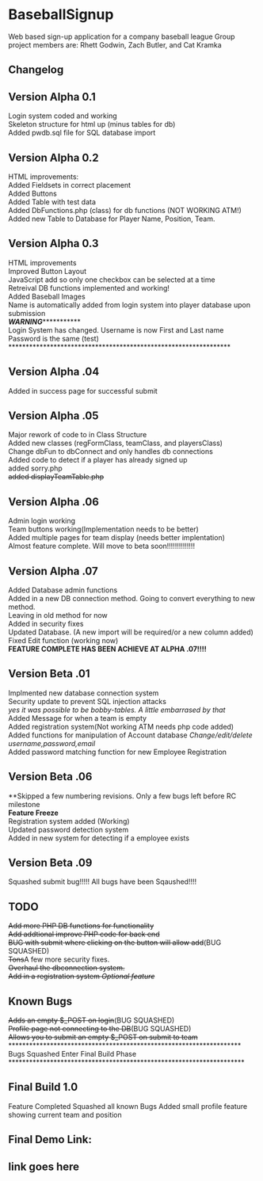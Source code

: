 # BaseballSignup
Web based sign-up application for a company baseball league
Group project members are: Rhett Godwin, Zach Butler, and Cat Kramka

Changelog
-------------

Version Alpha 0.1
-----------------
Login system coded and working<br>
Skeleton structure for html up (minus tables for db)<BR>
Added pwdb.sql file for SQL database import<br>

Version Alpha 0.2
--------------------
HTML improvements:<br>
Added Fieldsets in correct placement<br>
Added Buttons<br>
Added Table with test data<br>
Added DbFunctions.php (class) for db functions (NOT WORKING ATM!)<br>
Added new Table to Database for Player Name, Position, Team.<br>

Version Alpha 0.3
--------------------
HTML improvements<br>
Improved Button Layout<br>
JavaScript add so only one checkbox can be selected at a time<br>
Retreival DB functions implemented and working!<BR>
Added Baseball Images<br>
Name is automatically added from login system into player database upon submission<br>
***********************WARNING**********************************<br>
Login System has changed. Username is now First and Last name<br>
Password is the same (test)<br>
****************************************************************<br>

Version Alpha .04
-------------------
Added in success page for successful submit<br>

Version Alpha .05
-------------------
Major rework of code to in Class Structure<br>
Added new classes (regFormClass, teamClass, and playersClass)<br>
Change dbFun to dbConnect and only handles db connections<br>
Added code to detect if a player has already signed up<br>
added sorry.php<br>
<s>added displayTeamTable.php</s><br>

Version Alpha .06
-------------------
Admin login working<br>
Team buttons working(Implementation needs to be better)<br>
Added multiple pages for team display (needs better implentation)<br>
Almost feature complete. Will move to beta soon!!!!!!!!!!!!!!<br>

Version Alpha .07
----------------------
Added Database admin functions<br>
Added in a new DB connection method. Going to convert everything to new method.<br>
Leaving in old method for now<br>
Added in security fixes<br>
Updated Database. (A new import will be required/or a new column added)<br>
Fixed Edit function (working now)<br>
<strong>FEATURE COMPLETE HAS BEEN ACHIEVE AT ALPHA .07!!!!</Strong><br>

Version Beta .01
------------------
Implmented new database connection system<BR>
Security update to prevent SQL injection attacks<br>
*yes it was possible to be bobby-tables. A little embarrased by that*<br>
Added Message for when a team is empty<br>
Added registration system(Not working ATM needs php code added)<br>
Added functions for manipulation of Account database
<i>Change/edit/delete username,password,email</i><br>
Added password matching function for new Employee Registration<br>

Version Beta .06
------------------
**Skipped a few numbering revisions. Only a few bugs left before RC milestone<br>
<strong>Feature Freeze</strong><br>
Registration system added (Working)<br>
Updated password detection system<br>
Added in new system for detecting if a employee exists<br>

Version Beta .09
-----------------------
Squashed submit bug!!!!!
All bugs have been Sqaushed!!!!







TODO
-------------------
<s>Add more PHP DB functions for functionality</s><br>
<s>Add addtional improve PHP code for back end</s><br>
<s>BUG with submit where clicking on the button will allow add</s>(BUG SQUASHED)<br>
<s>Tons</s>A few more security fixes. <br> 
<s>Overhaul the dbconnection system.</s> <br> 
<s>Add in a registration system *Optional feature*</s><br>

Known Bugs
--------------------------------
<s>Adds an empty $_POST on login</s>(BUG SQUASHED)<br>
<s>Profile page not connecting to the DB</s>(BUG SQUASHED)<br>
<s>Allows you to submit an empty $_POST on submit to team</s><br>
*******************************************************************<br>
Bugs Squashed Enter Final Build Phase<BR>
********************************************************************<br>


Final Build 1.0
------------------
Feature Completed
Squashed all known Bugs
Added small profile feature showing current team and position

Final Demo Link:
---------------------
link goes here
----------------------

